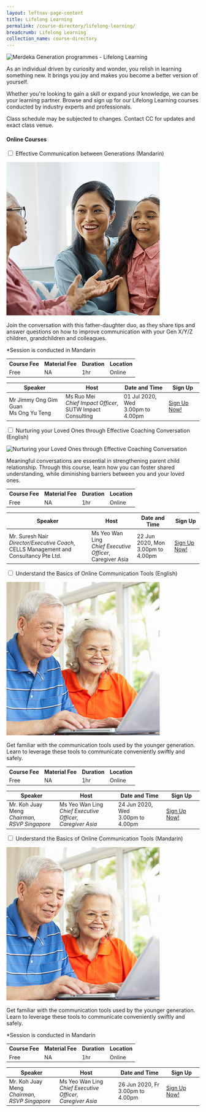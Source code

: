 ```yaml
---
layout: leftnav-page-content
title: Lifelong Learning
permalink: /course-directory/lifelong-learning/
breadcrumb: Lifelong Learning
collection_name: course-directory
---
```


<div class="courseAccordion">
	<div class="cdDesc">
		<p><img src="/images/course-directory/cd-banner-lifelonglearning.png" alt="Merdeka Generation programmes - Lifelong Learning"></p>
		<p>As an individual driven by curiosity and wonder, you relish in learning something new. It brings you joy and makes you become a better version of yourself.</p>
		<p>Whether you're looking to gain a skill or expand your knowledge, we can be your learning partner. Browse and sign up for our Lifelong Learning courses conducted by industry experts and professionals.</p>
		<p>Class schedule may be subjected to changes. Contact CC for updates and exact class venue.</p>
    </div>
	<div class="row">
		<div class="col">
			<div class="tabs lifelongLearning">
				<h4 id="online-courses"><strong>Online Courses</strong></h4>
				<div class="tab">
					<a name="effectivecommunicationbetweengenerationschi"></a>
					<input type="checkbox" id="chck2020online_1">
					<label class="tab-label" for="chck2020online_1">Effective Communication between Generations (Mandarin)</label>
					<div class="tab-content">
						<div class="img-desc-container">
							<div class="img-container-left">
								<p><img src="/images/course-directory/lifelong-learning/tbn-effective-communication-between-generations.jpg" alt="Effective Communication between Generations"></p>
							</div>
							<div class="desc-container-right">
								<p>Join the conversation with this father-daughter duo, as they share tips and answer questions on how to improve communication with your Gen X/Y/Z children, grandchildren and colleagues.</p>
								<p>*Session is conducted in Mandarin</p>
							</div>
						</div>
					</div>
					<div class="tab-content">
						<div class="tbl-wrap"><table class="tbl tblsimpresp tblonline">
							<tr>
								<th scope="col" class="tbl-subhdr">Course Fee</th>
								<th scope="col" class="tbl-subhdr">Material Fee</th>
								<th scope="col" class="tbl-subhdr">Duration</th>
								<th scope="col" class="tbl-subhdr">Location</th>
							</tr>
							<tr>
								<td data-label="Course Fee" class="tbl-conval">Free</td>
								<td data-label="Material Fee" class="tbl-conval">NA</td>
								<td data-label="Duration" class="tbl-conval">1hr</td>
								<td data-label="Location" class="tbl-conval">Online</td>
							</tr>
						</table></div>
					</div>
					<div class="tab-content">
						<div class="tbl-wrap"><table class="tbl tblsimpresp tblonline">
							<thead>
								<tr>
									<th scope="col" class="tbl-subhdr">Speaker</th>
									<th scope="col" class="tbl-subhdr">Host</th>
									<th scope="col" class="tbl-subhdr">Date and Time</th>
									<th scope="col" class="tbl-subhdr">Sign Up</th>
								</tr>
							</thead>
							<tbody>
								<tr>
									<td data-label="Speaker" class="tbl-conval">Mr Jimmy Ong Gim Guan <br>Ms Ong Yu Teng</td>
									<td data-label="Host" class="tbl-conval">Ms Ruo Mei<br><em>Chief Impact Officer</em>,<br>SUTW Impact Consulting</td>
									<td data-label="Date" class="tbl-conval">01 Jul 2020, Wed <br>3.00pm to 4.00pm</td>
									<td data-label="Sign Up" class="tbl-conval"><a href="https://go.gov.sg/mgswanted-010720" target="_blank">Sign Up Now!</a></td>
								</tr>
							</tbody>
						</table></div>
					</div>
				</div>
				<div class="tab">
					<a name="nurturingthrougheffectivecoachingconversationseng"></a>
					<input type="checkbox" id="chck2020online_2">
					<label class="tab-label" for="chck2020online_2">Nurturing your Loved Ones through Effective Coaching Conversation (English)</label>
					<div class="tab-content">
						<div class="img-desc-container">
							<div class="img-container-left">
								<p><img src="/images/course-directory/lifelong-learning/tbn-nurturing-loved-ones-through-conversation.jpg" alt="Nurturing your Loved Ones through Effective Coaching Conversation"></p>
							</div>
							<div class="desc-container-right">
								<p>Meaningful conversations are essential in strengthening parent child relationship. Through this course, learn how you can foster shared understanding, while diminishing barriers between you and your loved ones.</p>
							</div>
						</div>
					</div>
					<div class="tab-content">
						<div class="tbl-wrap"><table class="tbl tblsimpresp tblonline">
							<tr>
								<th scope="col" class="tbl-subhdr">Course Fee</th>
								<th scope="col" class="tbl-subhdr">Material Fee</th>
								<th scope="col" class="tbl-subhdr">Duration</th>
								<th scope="col" class="tbl-subhdr">Location</th>
							</tr>
							<tr>
								<td data-label="Course Fee" class="tbl-conval">Free</td>
								<td data-label="Material Fee" class="tbl-conval">NA</td>
								<td data-label="Duration" class="tbl-conval">1hr</td>
								<td data-label="Location" class="tbl-conval">Online</td>
							</tr>
						</table></div>
					</div>
					<div class="tab-content">
						<div class="tbl-wrap"><table class="tbl tblsimpresp tblonline">
							<thead>
								<tr>
									<th scope="col" class="tbl-subhdr">Speaker</th>
									<th scope="col" class="tbl-subhdr">Host</th>
									<th scope="col" class="tbl-subhdr">Date and Time</th>
									<th scope="col" class="tbl-subhdr">Sign Up</th>
								</tr>
							</thead>
							<tbody>
								<tr>
									<td data-label="Speaker" class="tbl-conval">Mr. Suresh Nair<br><em>Director/Executive Coach</em>,<br>CELLS Management and Consultancy Pte Ltd.</td>
									<td data-label="Host" class="tbl-conval">Ms Yeo Wan Ling<br><em>Chief Executive Officer</em>,<br>Caregiver Asia</td>
									<td data-label="Date" class="tbl-conval">22 Jun 2020, Mon <br>3.00pm to 4.00pm</td>
									<td data-label="Sign Up" class="tbl-conval"><a href="https://go.gov.sg/mgswanted-220620" target="_blank">Sign Up Now!</a></td>
								</tr>
							</tbody>
						</table></div>
					</div>
				</div>
				<div class="tab">
					<a name="understandthebasicsofonlinecommunicationtoolseng"></a>
					<input type="checkbox" id="chck2020online_3">
					<label class="tab-label" for="chck2020online_3">Understand the Basics of Online Communication Tools (English)</label>
					<div class="tab-content">
						<div class="img-desc-container">
							<div class="img-container-left">
								<p><img src="/images/course-directory/lifelong-learning/tbn-understand-the-basics-of-online-communication-tools.jpg" alt="Understand the Basics of Online Communication Tools"></p>
							</div>
							<div class="desc-container-right">
								<p>Get familiar with the communication tools used by the younger generation. Learn to leverage these tools to communicate conveniently swiftly and safely.</p>
							</div>
						</div>
					</div>
					<div class="tab-content">
						<div class="tbl-wrap"><table class="tbl tblsimpresp tblonline">
							<tr>
								<th scope="col" class="tbl-subhdr">Course Fee</th>
								<th scope="col" class="tbl-subhdr">Material Fee</th>
								<th scope="col" class="tbl-subhdr">Duration</th>
								<th scope="col" class="tbl-subhdr">Location</th>
							</tr>
							<tr>
								<td data-label="Course Fee" class="tbl-conval">Free</td>
								<td data-label="Material Fee" class="tbl-conval">NA</td>
								<td data-label="Duration" class="tbl-conval">1hr</td>
								<td data-label="Location" class="tbl-conval">Online</td>
							</tr>
						</table></div>
					</div>
					<div class="tab-content">
						<div class="tbl-wrap"><table class="tbl tblsimpresp tblonline">
							<thead>
								<tr>
									<th scope="col" class="tbl-subhdr">Speaker</th>
									<th scope="col" class="tbl-subhdr">Host</th>
									<th scope="col" class="tbl-subhdr">Date and Time</th>
									<th scope="col" class="tbl-subhdr">Sign Up</th>
								</tr>
							</thead>
							<tbody>
								<tr>
									<td data-label="Speaker" class="tbl-conval">Mr. Koh Juay Meng<br><em>Chairman,<br>RSVP Singapore</em></td>
									<td data-label="Host" class="tbl-conval">Ms Yeo Wan Ling<br><em>Chief Executive Officer,<br>Caregiver Asia</em></td>
									<td data-label="Date" class="tbl-conval">24 Jun 2020, Wed <br> 3.00pm to 4.00pm</td>
									<td data-label="Sign Up" class="tbl-conval"><a href="https://go.gov.sg/mgswanted-240620" target="_blank">Sign Up Now!</a></td>
								</tr>
							</tbody>
						</table></div>
					</div>
				</div>
				<div class="tab">
					<a name="understandthebasicsofonlinecommunicationtoolschi"></a>
					<input type="checkbox" id="chck2020online_4">
					<label class="tab-label" for="chck2020online_4">Understand the Basics of Online Communication Tools (Mandarin)</label>
					<div class="tab-content">
						<div class="img-desc-container">
							<div class="img-container-left">
								<p><img src="/images/course-directory/lifelong-learning/tbn-understand-the-basics-of-online-communication-tools.jpg" alt="Understand the Basics of Online Communication Tools"></p>
							</div>
							<div class="desc-container-right">
								<p>Get familiar with the communication tools used by the younger generation. Learn to leverage these tools to communicate conveniently swiftly and safely.</p>
								<p>*Session is conducted in Mandarin</p>
							</div>
						</div>
					</div>
					<div class="tab-content">
						<div class="tbl-wrap"><table class="tbl tblsimpresp tblonline">
							<tr>
								<th scope="col" class="tbl-subhdr">Course Fee</th>
								<th scope="col" class="tbl-subhdr">Material Fee</th>
								<th scope="col" class="tbl-subhdr">Duration</th>
								<th scope="col" class="tbl-subhdr">Location</th>
							</tr>
							<tr>
								<td data-label="Course Fee" class="tbl-conval">Free</td>
								<td data-label="Material Fee" class="tbl-conval">NA</td>
								<td data-label="Duration" class="tbl-conval">1hr</td>
								<td data-label="Location" class="tbl-conval">Online</td>
							</tr>
						</table></div>
					</div>
					<div class="tab-content">
						<div class="tbl-wrap"><table class="tbl tblsimpresp tblonline">
							<thead>
								<tr>
									<th scope="col" class="tbl-subhdr">Speaker</th>
									<th scope="col" class="tbl-subhdr">Host</th>
									<th scope="col" class="tbl-subhdr">Date and Time</th>
									<th scope="col" class="tbl-subhdr">Sign Up</th>
								</tr>
							</thead>
							<tbody>
								<tr>
									<td data-label="Speaker" class="tbl-conval">Mr. Koh Juay Meng<br><em>Chairman,<br>RSVP Singapore</em></td>
									<td data-label="Host" class="tbl-conval">Ms Yeo Wan Ling<br><em>Chief Executive Officer,<br>Caregiver Asia</em></td>
									<td data-label="Date and Time" class="tbl-conval">26 Jun 2020, Fr <br>3.00pm to 4.00pm</td>
									<td data-label="Sign Up" class="tbl-conval"><a href="https://go.gov.sg/mgswanted-260620" target="_blank">Sign Up Now!</a></td>
								</tr>
							</tbody>
						</table></div>
					</div>
				</div>
			</div>
		</div>
	</div>
</div>
